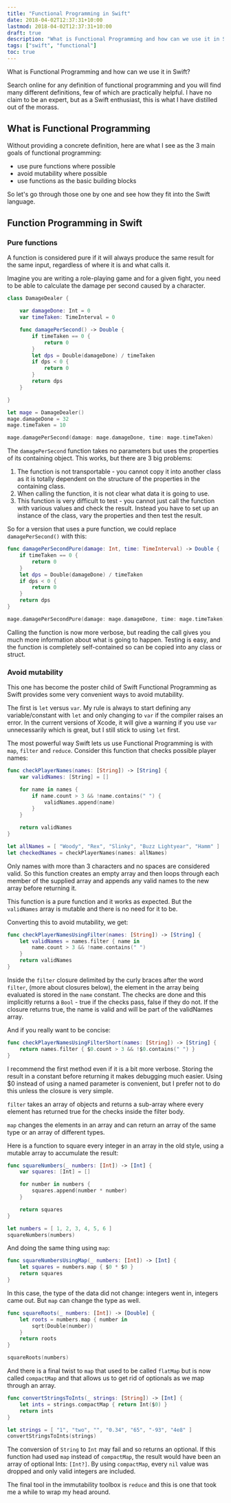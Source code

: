 ```yaml
---
title: "Functional Programming in Swift"
date: 2018-04-02T12:37:31+10:00
lastmod: 2018-04-02T12:37:31+10:00
draft: true
description: "What is Functional Programming and how can we use it in Swift?"
tags: ["swift", "functional"]
toc: true
---
```


What is Functional Programming and how can we use it in Swift?

Search online for any definition of functional programming and you will find many different definitions, few of which are practically helpful. I have no claim to be an expert, but as a Swift enthusiast, this is what I have distilled out of the morass.

<!--more-->

## What is Functional Programming

Without providing a concrete definition, here are what I see as the 3 main goals of functional programming:

* use pure functions where possible
* avoid mutability where possible
* use functions as the basic building blocks

So let's go through those one by one and see how they fit into the Swift language.

## Function Programming in Swift

### Pure functions

A function is considered pure if it will always produce the same result for the same input, regardless of where it is and what calls it.

Imagine you are writing a role-playing game and for a given fight, you need to be able to calculate the damage per second caused by a character.

```swift
class DamageDealer {

    var damageDone: Int = 0
    var timeTaken: TimeInterval = 0

    func damagePerSecond() -> Double {
        if timeTaken == 0 {
            return 0
        }
        let dps = Double(damageDone) / timeTaken
        if dps < 0 {
            return 0
        }
        return dps
    }

}

let mage = DamageDealer()
mage.damageDone = 32
mage.timeTaken = 10

mage.damagePerSecond(damage: mage.damageDone, time: mage.timeTaken)
```

The `damagePerSecond` function takes no parameters but uses the properties of its containing object. This works, but there are 3 big problems:

1.  The function is not transportable - you cannot copy it into another class as it is totally dependent on the structure of the properties in the containing class.
2.  When calling the function, it is not clear what data it is going to use.
3.  This function is very difficult to test - you cannot just call the function with various values and check the result. Instead you have to set up an instance of the class, vary the properties and then test the result.

So for a version that uses a pure function, we could replace `damagePerSecond()` with this:

```swift
func damagePerSecondPure(damage: Int, time: TimeInterval) -> Double {
    if timeTaken == 0 {
        return 0
    }
    let dps = Double(damageDone) / timeTaken
    if dps < 0 {
        return 0
    }
    return dps
}

mage.damagePerSecondPure(damage: mage.damageDone, time: mage.timeTaken)
```

Calling the function is now more verbose, but reading the call gives you much more information about what is going to happen. Testing is easy, and the function is completely self-contained so can be copied into any class or struct.

### Avoid mutability

This one has become the poster child of Swift Functional Programming as Swift provides some very convenient ways to avoid mutability.

The first is `let` versus `var`. My rule is always to start defining any variable/constant with `let` and only changing to `var` if the compiler raises an error. In the current versions of Xcode, it will give a warning if you use `var` unnecessarily which is great, but I still stick to using `let` first.

The most powerful way Swift lets us use Functional Programming is with `map`, `filter` and `reduce`. Consider this function that checks possible player names:

```swift
func checkPlayerNames(names: [String]) -> [String] {
    var validNames: [String] = []

    for name in names {
        if name.count > 3 && !name.contains(" ") {
            validNames.append(name)
        }
    }

    return validNames
}

let allNames = [ "Woody", "Rex", "Slinky", "Buzz Lightyear", "Hamm" ]
let checkedNames = checkPlayerNames(names: allNames)
```

Only names with more than 3 characters and no spaces are considered valid. So this function creates an empty array and then loops through each member of the supplied array and appends any valid names to the new array before returning it.

This function is a pure function and it works as expected. But the `validNames` array is mutable and there is no need for it to be.

Converting this to avoid mutability, we get:

```swift
func checkPlayerNamesUsingFilter(names: [String]) -> [String] {
    let validNames = names.filter { name in
        name.count > 3 && !name.contains(" ")
    }
    return validNames
}
```

Inside the `filter` closure delimited by the curly braces after the word `filter`, (more about closures below), the element in the array being evaluated is stored in the `name` constant. The checks are done and this implicitly returns a `Bool` - true if the checks pass, false if they do not. If the closure returns true, the name is valid and will be part of the validNames array.

And if you really want to be concise:

```swift
func checkPlayerNamesUsingFilterShort(names: [String]) -> [String] {
    return names.filter { $0.count > 3 && !$0.contains(" ") }
}
```

I recommend the first method even if it is a bit more verbose. Storing the result in a constant before returning it makes debugging much easier. Using $0 instead of using a named parameter is convenient, but I prefer not to do this unless the closure is very simple.

`filter` takes an array of objects and returns a sub-array where every element has returned true for the checks inside the filter body.

`map` changes the elements in an array and can return an array of the same type or an array of different types.

Here is a function to square every integer in an array in the old style, using a mutable array to accumulate the result:

```swift
func squareNumbers(_ numbers: [Int]) -> [Int] {
    var squares: [Int] = []

    for number in numbers {
        squares.append(number * number)
    }

    return squares
}

let numbers = [ 1, 2, 3, 4, 5, 6 ]
squareNumbers(numbers)
```

And doing the same thing using `map`:

```swift
func squareNumbersUsingMap(_ numbers: [Int]) -> [Int] {
    let squares = numbers.map { $0 * $0 }
    return squares
}
```

In this case, the type of the data did not change: integers went in, integers came out.
But `map` can change the type as well.

```swift
func squareRoots(_ numbers: [Int]) -> [Double] {
    let roots = numbers.map { number in
        sqrt(Double(number))
    }
    return roots
}

squareRoots(numbers)
```

And there is a final twist to `map` that used to be called `flatMap` but is now called `compactMap` and that allows us to get rid of optionals as we map through an array.

```swift
func convertStringsToInts(_ strings: [String]) -> [Int] {
    let ints = strings.compactMap { return Int($0) }
    return ints
}

let strings = [ "1", "two", "", "0.34", "65", "-93", "4e8" ]
convertStringsToInts(strings)
```

The conversion of `String` to `Int` may fail and so returns an optional. If this function had used `map` instead of `compactMap`, the result would have been an array of optional Ints: `[Int?]`. By using `compactMap`, every `nil` value was dropped and only valid integers are included.

The final tool in the immutability toolbox is `reduce` and this is one that took me a while to wrap my head around.

